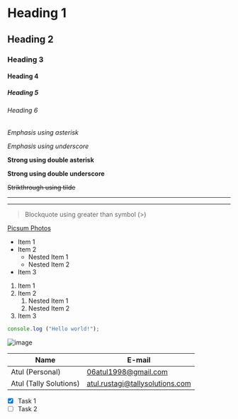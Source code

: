 <!-- Headings -->
# Heading 1
## Heading 2
### Heading 3
#### Heading 4
##### Heading 5
###### Heading 6

<!-- Emphasis -->
*Emphasis using asterisk*

_Emphasis using underscore_

<!-- Strong -->
**Strong using double asterisk**

__Strong using double underscore__

<!-- Strikthrough -->
~~Strikthrough using tilde~~

<!-- Horizontal line -->

---
___

<!-- Blockquote -->
> Blockquote using greater than symbol (>)

<!-- Links -->
[Picsum Photos](https://picsum.photos "picsum photos")

<!-- Unordered Lists -->
* Item 1
* Item 2
    * Nested Item 1
    * Nested Item 2
* Item 3

<!-- Ordered Lists -->
1. Item 1
2. Item 2
    1. Nested Item 1
    2. Nested Item 2
3. Item 3

<!-- Inline Code Block -->
```javascript
console.log ("Hello world!");
```

<!-- Image -->
![image](https://picsum.photos/id/1050/512/256)

<!-- Table -->
|Name                   |E-mail                         |
|-----------------------|-------------------------------|
|Atul (Personal)        |06atul1998@gmail.com           |
|Atul (Tally Solutions) |atul.rustagi@tallysolutions.com|

<!-- Tasks (works only in github) -->
* [x] Task 1
* [ ] Task 2
